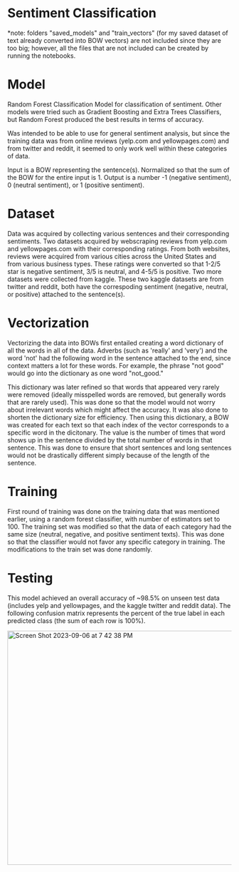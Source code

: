 # Sentiment Classification

*note: folders "saved_models" and "train_vectors" (for my saved dataset of text already converted into BOW vectors) are not included since they are too big; however, all the files that are not included can be created by running the notebooks.

# Model
Random Forest Classification Model for classification of sentiment. Other models were tried such as Gradient Boosting and Extra Trees Classifiers, but Random Forest produced the best results in terms of accuracy.

Was intended to be able to use for general sentiment analysis, but since the training data was from online reviews (yelp.com and yellowpages.com) and from twitter and reddit, it seemed to only work well within these categories of data.

Input is a BOW representing the sentence(s). Normalized so that the sum of the BOW for the entire input is 1.
Output is a number -1 (negative sentiment), 0 (neutral sentiment), or 1 (positive sentiment).

# Dataset
Data was acquired by collecting various sentences and their corresponding sentiments. Two datasets acquired by webscraping reviews from yelp.com and yellowpages.com with their corresponding ratings. From both websites, reviews were acquired from various cities across the United States and from various business types. These ratings were converted so that 1-2/5 star is negative sentiment, 3/5 is neutral, and 4-5/5 is positive. Two more datasets were collected from kaggle. These two kaggle datasets are from twitter and reddit, both have the correspoding sentiment (negative, neutral, or positive) attached to the sentence(s). 

# Vectorization
Vectorizing the data into BOWs first entailed creating a word dictionary of all the words in all of the data. Adverbs (such as 'really' and 'very') and the word 'not' had the following word in the sentence attached to the end, since context matters a lot for these words. For example, the phrase "not good" would go into the dictionary as one word "not_good."

This dictionary was later refined so that words that appeared very rarely were removed (ideally misspelled words are removed, but generally words that are rarely used). This was done so that the model would not worry about irrelevant words which might affect the accuracy. It was also done to shorten the dictionary size for efficiency. Then using this dictionary, a BOW was created for each text so that each index of the vector corresponds to a specific word in the dicitonary. The value is the number of times that word shows up in the sentence divided by the total number of words in that sentence. This was done to ensure that short sentences and long sentences would not be drastically different simply because of the length of the sentence.

# Training
First round of training was done on the training data that was mentioned earlier, using a random forest classifier, with number of estimators set to 100. The training set was modified so that the data of each category had the same size (neutral, negative, and positive sentiment texts). This was done so that the classifier would not favor any specific category in training. The modifications to the train set was done randomly.

# Testing
This model achieved an overall accuracy of ~98.5% on unseen test data (includes yelp and yellowpages, and the kaggle twitter and reddit data). 
The following confusion matrix represents the percent of the true label in each predicted class (the sum of each row is 100%).

<img width="525" alt="Screen Shot 2023-09-06 at 7 42 38 PM" src="https://github.com/shaanpakala/sentiment_classification/assets/68576257/72b2ab9b-053b-45fe-80ef-15cc68fede7f">


